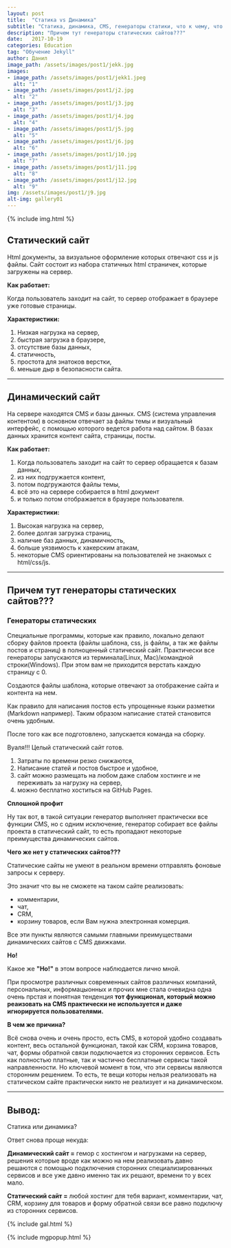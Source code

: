 ```yaml
---
layout: post
title:  "Статика vs Динамика"
subtitle: "Статика, динамика, CMS, генераторы статики, что к чему, что удобно и практично, и для каких целей  "
description: "Причем тут генераторы статических сайтов???"
date:   2017-10-19
categories: Education
tag: "Обучение Jekyll"
author: Данил
image_path: /assets/images/post1/jekk.jpg
images:
- image_path: /assets/images/post1/jekk1.jpeg
  alt: "1"
- image_path: /assets/images/post1/j2.jpg
  alt: "2"
- image_path: /assets/images/post1/j3.jpg
  alt: "3"
- image_path: /assets/images/post1/j4.jpg
  alt: "4"
- image_path: /assets/images/post1/j5.jpg
  alt: "5"
- image_path: /assets/images/post1/j6.jpg
  alt: "6"
- image_path: /assets/images/post1/j10.jpg
  alt: "7"
- image_path: /assets/images/post1/j11.jpg
  alt: "8"
- image_path: /assets/images/post1/j12.jpg
  alt: "9"
img: /assets/images/post1/j9.jpg
alt-img: gallery01
---
```


{% include img.html %}


## Статический сайт

Html документы, за визуальное оформление которых отвечают css и js файлы. Сайт состоит из набора статичных html страничек, которые загружены на сервер. 

**Как работает:**

Когда пользователь заходит на сайт, то сервер отображает в браузере уже готовые страницы.

**Характеристики:**

1. Низкая нагрузка на сервер, 
2. быстрая загрузка в браузере, 
3. отсутствие базы данных, 
4. статичность, 
5. простота для знатоков верстки, 
6. меньше дыр в безопасности сайта.

----------

## Динамический сайт

На сервере находятся CMS и базы данных. CMS (система управления контентом) в основном отвечает за файлы темы и визуальный интерфейс, с помощью которого ведется работа над сайтом. В базах данных хранится контент сайта, страницы, посты.

**Как работает:**

1. Когда пользователь заходит на сайт то сервер обращается к базам данных, 
2. из них подгружается контент, 
3. потом подгружаются файлы темы, 
4. всё это на сервере собирается в html документ 
5. и только потом отображается в браузере пользователя.

**Характеристики:**

1. Высокая нагрузка на сервер, 
2. более долгая загрузка страниц, 
3. наличие баз данных, динамичность, 
4. больше уязвимость к хакерским атакам, 
5. некоторые CMS ориентированы на пользователей не знакомых с html/css/js.


----------
## Причем тут генераторы статических сайтов???

### Генераторы статических 

Специальные программы, которые как правило, локально делают сборку файлов проекта (файлы шаблона, css, js файлы, а так же файлы постов и страниц) в полноценный статический сайт. Практически все генераторы запускаются из терминала(Linux, Mac)/командной строки(Windows). При этом вам не приходится верстать каждую страницу с 0.

Создаются файлы шаблона, которые отвечают за отображение сайта и контента на нем.

Как правило для написания постов есть упрощенные языки разметки (Markdown например). Таким образом написание статей становится очень удобным.

После того как все подготовлено, запускается команда на сборку.

Вуаля!!! Целый статический сайт готов.

1. Затраты по времени резко снижаются, 
2. Написание статей и постов быстрое и удобное,
3. сайт можно размещать на любом даже слабом хостинге и не переживать за нагрузку на сервер, 
4. можно бесплатно хоститься на GitHub Pages.

**Сплошной профит**

Ну так вот, в такой ситуации генератор выполняет практически все функции CMS, но с одним исключение, генератор собирает все файлы проекта в статический сайт, то есть пропадают некоторые преимущества динамических сайтов.

**Чего же нет у статических сайтов???**

Статические сайты не умеют в реальном времени отправлять фоновые запросы к серверу.

Это значит что вы не сможете на таком сайте реализовать:
- комментарии, 
- чат, 
- CRM, 
- корзину товаров, если Вам нужна электронная комерция.

Все эти пункты являются самыми главными преимуществами динамических сайтов с CMS движками.

**Но!**

Какое же **"Но!"** в этом вопросе наблюдается лично мной.

При просмотре различных современных сайтов различных компаний, персональных, информацыонных и прочих мне стала очевидна одна очень прстая и понятная тенденция **тот функционал, который можно реаизовать на CMS практически не используется и даже игнорируется пользователями.**

**В чем же причина?**

Всё снова очень и очень просто, есть CMS, в которой удобно создавать контент, весь остальной функционал, такой как CRM, корзина товаров, чат, формы обратной связи подключается из сторонних сервисов. Есть как полностью платные, так и частично бесплатные сервисы такой направленности. Но ключевой момент в том, что эти сервисы являются сторонним решением. То есть, те вещи которы нельзя реализовать на статическом сайте практически никто не реализует и на динамическом.

----------

## Вывод:

Статика или динамика?

Ответ снова проще некуда: 

**Динамический сайт =** гемор с хостингом и нагрузками на сервер, решения которые вроде как можно на нем реализовать давно решаются с помощью подключения сторонних специализированных сервисов и все уже давно именно так их решают, времени то у всех мало.

**Статический сайт =** любой хостинг для тебя вариант, комментарии, чат, CRM, корзину для товаров и форму обратной связи все равно подключу из сторонних сервисов.

{% include gal.html %}

{% include mgpopup.html %}